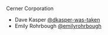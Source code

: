 Cerner Corporation

- Dave Kasper [@dkasper-was-taken]
- Emily Rohrbough [@emilyrohrbough]

[@dkasper-was-taken]: https://github.com/dkasper-was-taken
[@emilyrohrbough]: https://github.com/emilyrohrbough
